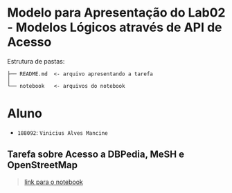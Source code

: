 # Modelo para Apresentação do Lab02 - Modelos Lógicos através de API de Acesso

Estrutura de pastas:

~~~
├── README.md  <- arquivo apresentando a tarefa
│
└── notebook   <- arquivos do notebook
~~~

# Aluno
* `188092`: `Vinicius Alves Mancine`

## Tarefa sobre Acesso a DBPedia, MeSH e OpenStreetMap

> [link para o notebook](notebook/lab03-nhanes.ipynb)